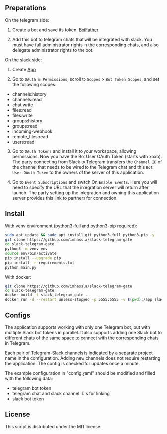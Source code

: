 ## Preparations

On the telegram side:

1) Create a bot and save its token. [BotFather](https://t.me/BotFather)

2) Add this bot to telegram chats that will be integrated with slack. 
You must have full administrator rights in the corresponding chats, and also delegate administrator rights to the bot.

On the slack side:

1) Create [App](https://api.slack.com/apps)

2) Go to `OAuth & Permissions`, scroll to `Scopes` > `Bot Token Scopes`, and set the following scopes:
- channels:history
- channels:read
- chat:write
- files:read
- files:write
- groups:history
- groups:read
- incoming-webhook
- remote_files:read
- users:read

3) Go to `OAuth Tokens` and install it to your workspace, allowing permissions.
Now you have the Bot User OAuth Token (starts with xoxb).
The party connecting from Slack to Telegram transfers the `Channel ID` of the channel that needs to be wired to the Telegram chat and this `Bot User OAuth Token` to the owners of the server of this application.


4) Go to `Event Subscriptions` and switch On `Enable Events`.
Here you will need to specify the URL that the integration server will return after launch.
The party setting up the integration and owning this application server provides this link to partners for connection.

## Install
With venv environment (python3-full and python3-pip required):

```bash
sudo apt update && sudo apt install git python3-full python3-pip -y
git clone https://github.com/imhassla/slack-telegram-gate
cd slack-telegram-gate
python3 -m venv env
source env/bin/activate
pip install --upgrade pip
pip install -r requirements.txt
python main.py
```

With docker:
```bash
git clone https://github.com/imhassla/slack-telegram-gate
cd slack-telegram-gate
docker build -t slack_telegram_gate .
docker run -d --restart unless-stopped -p 5555:5555 -v $(pwd):/app slack_telegram_gate
```

## Configs
The application supports working with only one Telegram bot, but with multiple Slack bot tokens in parallel.
It also supports adding one Slack bot to different chats of the same space to connect with the corresponding chats in Telegram.

Each pair of Telegram-Slack channels is indicated by a separate project name in the configuration.
Adding new channels does not require restarting the application. The config is checked for updates once a minute.

The example configuration in "config.yaml" should be modified and filled with the following data:

- telegram bot token 
- telegram chat and slack channel ID's for linking
- slack bot token

## License

This script is distributed under the MIT license. 
